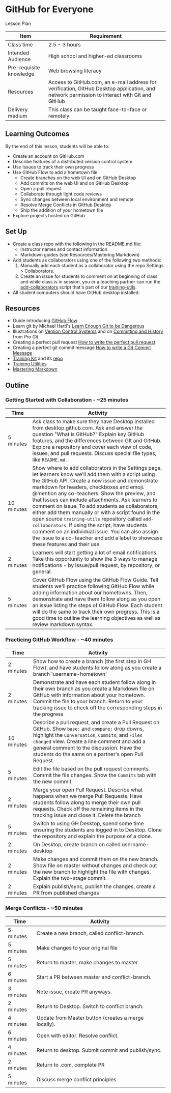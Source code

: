 # GitHub for Everyone
Lesson Plan

Item                    | Requirement
---                     | ---
Class time              | 2.5 - 3 hours
Intended Audience       | High school and higher-ed classrooms
Pre-requisite knowledge | Web browsing literacy
Resources               | Access to GitHub.com, an e-mail address for verification, GitHub Desktop application, and network permission to interact with Git and GitHub
Delivery medium         | This class can be taught face-to-face or remotely

## Learning Outcomes

By the end of this lesson, students will be able to:

- Create an account on GitHub.com
- Describe features of a distributed version control system
- Use Issues to track their own progress
- Use GitHub Flow to add a hometown file
  - Create branches on the web UI and on GitHub Desktop
  - Add commits on the web UI and on GitHub Desktop
  - Open a pull request
  - Collaborate through light code reviews
  - Sync changes between local environment and remote
  - Resolve Merge Conflicts in GitHub Desktop
  - Ship the addition of your hometown file
- Explore projects hosted on GitHub

## Set Up
- Create a class repo with the following in the README.md file:
  - Instructor names and contact information
  - Markdown guides (see Resources/Mastering Markdown)
- Add students as collaborators using one of the following two methods:
  1. Manually add each student as a collaborator using the repo Settings > Collaborators.
  2. Create an issue for students to comment on at beginning of class and while class is in session, you or a teaching partner can run the [add-collaborators](https://github.com/github/training-utils/blob/master/add-collaborators) script that's part of our [training-utils](https://github.com/github/training-utils).
- All student computers should have GitHub desktop installed.  

## Resources
- Guide introducing [GitHub Flow](https://guides.github.com/introduction/flow/)
- Learn git by Michael Hartl's [Learn Enough Git to be Dangerous](https://www.learnenough.com/git-tutorial)
- Illustrations on [Version Control Systems](https://git-scm.com/book/en/v2/Getting-Started-About-Version-Control) and on [Committing and History](https://git-scm.com/book/en/v2/Getting-Started-Git-Basics) from *Pro Git*
- Creating a perfect pull request [How to write the perfect pull request](https://github.com/blog/1943-how-to-write-the-perfect-pull-request)
- Creating a perfect git commit message [How to write a Git Commit Message](http://chris.beams.io/posts/git-commit/)
- [Training Kit](https://services.github.com/kit/) and its [repo](https://github.com/github/training-kit)
- [Training Utilities](https://github.com/github/training-utils)
- [Mastering Markdown](https://guides.github.com/features/mastering-markdown/)

## Outline

### Getting Started with Collaboration - ~25 minutes

| Time |Activity |
|-----------|--------------------------------------------------------------------------------------------------------------------------------------------------------------------------------------------------------------------------------------------------------------------------------------------------------------|
| 5 minutes | Ask class to make sure they have Desktop installed from desktop.github.com. Ask and answer the question "What is GitHub?" Explain key GitHub features, and the differences between GIt and GitHub. Explore a repository and cover each view of code, issues, and pull requests. Discuss special file types, like `README.md`.
| 10 minutes | Show where to add collaborators in the Settings page, let learners know we'll add them with a script using the GitHub API. Create a new issue and demonstrate markdown for headers, checkboxes and emoji. @mention any co-teachers. Show the preview, and that Issues can include attachments. Ask learners to comment on issue. To add students as collaborators, either add them manually or with a script found in the open source `training-utils` repository called `add-collaborators`. If using the script, have students comment on an individual issue. You can also assign the issue to a co-teacher and add a label to showcase these features and their use. |
| 2 minutes | Learners will start getting a lot of email notifications. Take this opportunity to show the 3 ways to manage notifications - by issue/pull request, by repository, or general. |
| 5 minutes | Cover GitHub Flow using the GitHub Flow Guide. Tell students we'll practice following GitHub Flow while adding information about our hometowns. Then, demonstrate and have them follow along as you open an issue listing the steps of GitHub Flow. Each student will do the same to track their own progress. This is a good time to outline the learning objectives as well as review markdown syntax. |

### Practicing GitHub Workflow - ~40 minutes

| Time |Activity |
|-----------|--------------------------------------------------------------------------------------------------------------------------------------------------------------------------------------------------------------------------------------------------------------------------------------------------------------|
| 2 minutes | Show how to create a branch (the first step in GH Flow), and have students follow along as you create a branch 'username-hometown' |
| 2 minutes | Demonstrate and have each student follow along in their own branch as you create a Markdown file on GitHub with information about your hometown. Commit the file to your branch. Return to your tracking issue to check off the corresponding steps in the progress |
| 10 minutes | Describe a pull request, and create a Pull Request on GitHub. Show `base:` and `compare:` drop downs, highlight the `Conversation`, `Commits`, and `Files changed` view. Create a line comment and add a general comment to the discussion. Have the students do the same on a partner's open Pull Request. |
| 5 minutes | Edit the file based on the pull request comments. Commit the file changes. Show the `Commits` tab with the new commit.  |
| 2 minutes | Merge your open Pull Request. Describe what happens when we merge Pull Requests. Have students follow along to merge their own pull requests. Check off the remaining items in the tracking issue and close it. Delete the branch |
| 5 minutes | Switch to using GH Desktop, spend some time ensuring the students are logged in to Desktop. Clone the repository and explain the purpose of a clone. |
| 2 minutes | On Desktop, create branch on  called username-desktop |
| 2 minutes | Make changes and commit them on the new branch. Show file on master without changes and check out the new branch to highlight the file with changes. Explain the two-stage commit. |
| 2 minutes | Explain publish/sync, publish the changes, create a PR from published changes |


### Merge Conflicts - ~50 minutes

| Time |Activity |
|-----------|--------------------------------------------------------------------------------------------------------------------------------------------------------------------------------------------------------------------------------------------------------------------------------------------------------------|
| 5 minutes | Create a new branch, called conflict-branch.         |
| 5 minutes | Make changes to your original file                   |
| 5 minutes | Return to master, make changes to master.            |
| 6 minutes | Start a PR between master and conflict-branch.       |
| 3 minutes | Note issue, create PR anyways.                       |
| 2 minutes | Return to Desktop. Switch to conflict branch.        |
| 4 minutes | Update from Master button (creates a merge locally). |
| 6 minutes | Open with editor. Resolve conflict.                  |
| 4 minutes | Return to desktop. Submit commit and publish/sync.   |
| 2 minutes | Return to .com, complete PR                          |
| 5 minutes | Discuss merge conflict principles                    |
